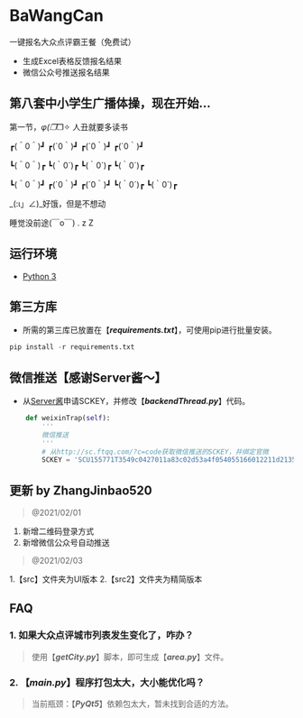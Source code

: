 
# BaWangCan
一键报名大众点评霸王餐（免费试）

 - 生成Excel表格反馈报名结果
 - 微信公众号推送报名结果

## 第八套中小学生广播体操，现在开始...
第一节，_φ(❐_❐✧ 人丑就要多读书

┏(＾0＾)┛   ┏(´0｀)┛   ┏(´0｀)┛   ┏(´0｀)┛

┗(＾0＾)┏   ┗(｀0´)┏   ┗(｀0´)┏   ┗(｀0´)┏

┗(＾0＾)┛   ┏(´0｀)┛   ┏(´0｀)┛   ┗(｀0´)┏   ┗(｀0´)┏

_(:ι」∠)_好饿，但是不想动

睡觉没前途(￣o￣) . z Z　

## 运行环境

 - [Python 3](https://www.python.org/)

## 第三方库

 - 所需的第三库已放置在【***requirements.txt***】，可使用pip进行批量安装。
```python
pip install -r requirements.txt
```

## 微信推送【感谢Server酱～】

 - 从[Server酱](http://sc.ftqq.com/?c=code)申请SCKEY，并修改【***backendThread.py***】代码。

```python
    def weixinTrap(self):
        '''
        微信推送
        '''
        # 从http://sc.ftqq.com/?c=code获取微信推送的SCKEY，并绑定官微
        SCKEY = 'SCU155771T3549c0427011a83c02d53a4f054055166012211d21350'    # Server酱申请的SCKEY
```

## 更新 by ZhangJinbao520

> @2021/02/01

 1. 新增二维码登录方式
 2. 新增微信公众号自动推送
 
 > @2021/02/03
 
 1.【src】文件夹为UI版本
 2.【src2】文件夹为精简版本

## FAQ 
### 1. 如果大众点评城市列表发生变化了，咋办？

> 	使用【***getCity.py***】脚本，即可生成【***area.py***】文件。

### 2. 【***main.py***】程序打包太大，大小能优化吗？
> 当前瓶颈：【***PyQt5***】依赖包太大，暂未找到合适的方法。
